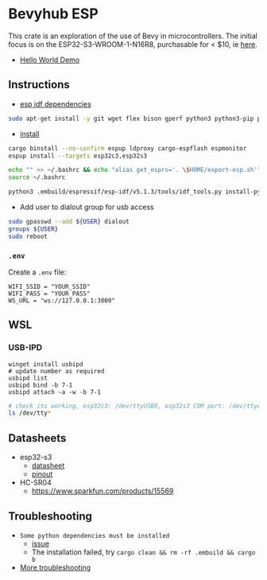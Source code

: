 # Bevyhub ESP

This crate is an exploration of the use of Bevy in microcontrollers. The initial focus is on the ESP32-S3-WROOM-1-N16R8, purchasable for < $10, ie [here](https://www.aliexpress.us/item/1005004617322170.html). 


- [Hello World Demo](https://youtu.be/R-q5iJ98X40)

## Instructions

- [esp idf dependencies](https://docs.espressif.com/projects/esp-idf/en/stable/esp32/get-started/linux-macos-setup.html#for-linux-users)
```sh
sudo apt-get install -y git wget flex bison gperf python3 python3-pip python3-venv cmake ninja-build ccache libffi-dev libssl-dev dfu-util libusb-1.0-0
```

- [install](https://docs.esp-rs.org/book/installation/riscv-and-xtensa.html)
```sh
cargo binstall --no-confirm espup ldproxy cargo-espflash espmonitor
espup install --targets esp32c3,esp32s3

echo "" >> ~/.bashrc && echo "alias get_esprs='. \$HOME/export-esp.sh'" >> ~/.bashrc
source ~/.bashrc

python3 .embuild/espressif/esp-idf/v5.1.3/tools/idf_tools.py install-python-env
```
- Add user to dialout group for usb access
```sh
sudo gpasswd --add ${USER} dialout
groups ${USER}
sudo reboot
```


### `.env`
Create a `.env` file:
```
WIFI_SSID = "YOUR_SSID"
WIFI_PASS = "YOUR_PASS"
WS_URL = "ws://127.0.0.1:3000"
```

## WSL

### USB-IPD
```admin powershell
winget install usbipd
# update number as required
usbipd list
usbipd bind -b 7-1
usbipd attach -a -w -b 7-1
```

```sh
# check its working, esp32c3: /dev/ttyUSB0, esp32s3 COM port: /dev/ttyACM0
ls /dev/tty*
```

## Datasheets
- esp32-s3
	- [datasheet](https://www.espressif.com/sites/default/files/documentation/esp32-s3-wroom-1_wroom-1u_datasheet_en.pdf)
	- [pinout](https://docs.espressif.com/projects/esp-idf/en/latest/esp32s3/_images/ESP32-S3_DevKitC-1_pinlayout.jpg)
- HC-SR04
	- https://www.sparkfun.com/products/15569


## Troubleshooting

- `Some python dependencies must be installed`
	- [issue](https://github.com/esp-rs/esp-idf-template/issues/165)
	- The installation failed, try `cargo clean && rm -rf .embuild && cargo b`
- [More troubleshooting](https://docs.esp-rs.org/book/troubleshooting/index.html)